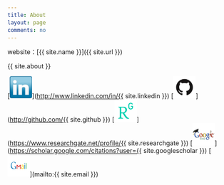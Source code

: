 ```yaml
---
title: About
layout: page
comments: no
---
```


website：[{{ site.name }}]({{ site.url }})

{{ site.about }}

[<img src="/logo/linkedin.jpg" alt="Smiley face" height="50" width="50">](http://www.linkedin.com/in/{{ site.linkedin }})
[<img src="/logo/GitHub.png" alt="Smiley face" height="50" width="50">](http://github.com/{{ site.github }})
[<img src="/logo/rg.png" alt="Smiley face" height="50" width="50"/>](https://www.researchgate.net/profile/{{ site.researchgate }})
[<img src="/logo/google-scholar.jpg" alt="Smiley face" height="50" width="50"/>](https://scholar.google.com/citations?user={{ site.googlescholar }})
[<img src="/logo/Gmail.png" alt="Smiley face" height="50" width="50"/>](mailto:{{ site.email }})




